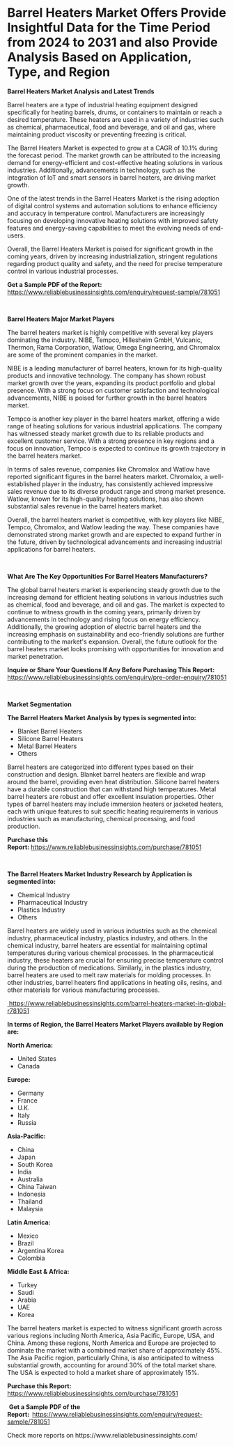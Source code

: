 <p><h1>Barrel Heaters Market Offers Provide Insightful Data for the Time Period from 2024 to 2031 and also Provide Analysis Based on Application, Type, and Region</h1></p><p><strong>Barrel Heaters Market Analysis and Latest Trends</strong></p>
<p><p>Barrel heaters are a type of industrial heating equipment designed specifically for heating barrels, drums, or containers to maintain or reach a desired temperature. These heaters are used in a variety of industries such as chemical, pharmaceutical, food and beverage, and oil and gas, where maintaining product viscosity or preventing freezing is critical.</p><p>The Barrel Heaters Market is expected to grow at a CAGR of 10.1% during the forecast period. The market growth can be attributed to the increasing demand for energy-efficient and cost-effective heating solutions in various industries. Additionally, advancements in technology, such as the integration of IoT and smart sensors in barrel heaters, are driving market growth.</p><p>One of the latest trends in the Barrel Heaters Market is the rising adoption of digital control systems and automation solutions to enhance efficiency and accuracy in temperature control. Manufacturers are increasingly focusing on developing innovative heating solutions with improved safety features and energy-saving capabilities to meet the evolving needs of end-users.</p><p>Overall, the Barrel Heaters Market is poised for significant growth in the coming years, driven by increasing industrialization, stringent regulations regarding product quality and safety, and the need for precise temperature control in various industrial processes.</p></p>
<p><strong>Get a Sample PDF of the Report:&nbsp;</strong> <a href="https://www.reliablebusinessinsights.com/enquiry/request-sample/781051">https://www.reliablebusinessinsights.com/enquiry/request-sample/781051</a></p>
<p>&nbsp;</p>
<p><strong>Barrel Heaters Major Market Players</strong></p>
<p><p>The barrel heaters market is highly competitive with several key players dominating the industry. NIBE, Tempco, Hillesheim GmbH, Vulcanic, Thermon, Rama Corporation, Watlow, Omega Engineering, and Chromalox are some of the prominent companies in the market.</p><p>NIBE is a leading manufacturer of barrel heaters, known for its high-quality products and innovative technology. The company has shown robust market growth over the years, expanding its product portfolio and global presence. With a strong focus on customer satisfaction and technological advancements, NIBE is poised for further growth in the barrel heaters market.</p><p>Tempco is another key player in the barrel heaters market, offering a wide range of heating solutions for various industrial applications. The company has witnessed steady market growth due to its reliable products and excellent customer service. With a strong presence in key regions and a focus on innovation, Tempco is expected to continue its growth trajectory in the barrel heaters market.</p><p>In terms of sales revenue, companies like Chromalox and Watlow have reported significant figures in the barrel heaters market. Chromalox, a well-established player in the industry, has consistently achieved impressive sales revenue due to its diverse product range and strong market presence. Watlow, known for its high-quality heating solutions, has also shown substantial sales revenue in the barrel heaters market.</p><p>Overall, the barrel heaters market is competitive, with key players like NIBE, Tempco, Chromalox, and Watlow leading the way. These companies have demonstrated strong market growth and are expected to expand further in the future, driven by technological advancements and increasing industrial applications for barrel heaters.</p></p>
<p>&nbsp;</p>
<p><strong>What Are The Key Opportunities For Barrel Heaters Manufacturers?</strong></p>
<p><p>The global barrel heaters market is experiencing steady growth due to the increasing demand for efficient heating solutions in various industries such as chemical, food and beverage, and oil and gas. The market is expected to continue to witness growth in the coming years, primarily driven by advancements in technology and rising focus on energy efficiency. Additionally, the growing adoption of electric barrel heaters and the increasing emphasis on sustainability and eco-friendly solutions are further contributing to the market's expansion. Overall, the future outlook for the barrel heaters market looks promising with opportunities for innovation and market penetration.</p></p>
<p><strong>Inquire or Share Your Questions If Any Before Purchasing This Report:</strong> <a href="https://www.reliablebusinessinsights.com/enquiry/pre-order-enquiry/781051">https://www.reliablebusinessinsights.com/enquiry/pre-order-enquiry/781051</a></p>
<p>&nbsp;</p>
<p><strong>Market Segmentation</strong></p>
<p><strong>The Barrel Heaters Market Analysis by types is segmented into:</strong></p>
<p><ul><li>Blanket Barrel Heaters</li><li>Silicone Barrel Heaters</li><li>Metal Barrel Heaters</li><li>Others</li></ul></p>
<p><p>Barrel heaters are categorized into different types based on their construction and design. Blanket barrel heaters are flexible and wrap around the barrel, providing even heat distribution. Silicone barrel heaters have a durable construction that can withstand high temperatures. Metal barrel heaters are robust and offer excellent insulation properties. Other types of barrel heaters may include immersion heaters or jacketed heaters, each with unique features to suit specific heating requirements in various industries such as manufacturing, chemical processing, and food production.</p></p>
<p><strong>Purchase this Report:&nbsp;</strong><a href="https://www.reliablebusinessinsights.com/purchase/781051">https://www.reliablebusinessinsights.com/purchase/781051</a></p>
<p>&nbsp;</p>
<p><strong>The Barrel Heaters Market Industry Research by Application is segmented into:</strong></p>
<p><ul><li>Chemical Industry</li><li>Pharmaceutical Industry</li><li>Plastics Industry</li><li>Others</li></ul></p>
<p><p>Barrel heaters are widely used in various industries such as the chemical industry, pharmaceutical industry, plastics industry, and others. In the chemical industry, barrel heaters are essential for maintaining optimal temperatures during various chemical processes. In the pharmaceutical industry, these heaters are crucial for ensuring precise temperature control during the production of medications. Similarly, in the plastics industry, barrel heaters are used to melt raw materials for molding processes. In other industries, barrel heaters find applications in heating oils, resins, and other materials for various manufacturing processes.</p></p>
<p><a href="https://www.reliablebusinessinsights.com/barrel-heaters-market-in-global-r781051">&nbsp;https://www.reliablebusinessinsights.com/barrel-heaters-market-in-global-r781051</a></p>
<p><strong>In terms of Region, the Barrel Heaters Market Players available by Region are:</strong></p>
<p>
    <p> <strong> North America: </strong>
        <ul>
            <li>United States</li>
            <li>Canada</li>
        </ul>
        </p> 
    <p> <strong> Europe: </strong>
        <ul>
            <li>Germany</li>
            <li>France</li>
            <li>U.K.</li>
            <li>Italy</li>
            <li>Russia</li>
        </ul>
        </p> 
    <p> <strong> Asia-Pacific: </strong>
        <ul>
            <li>China</li>
            <li>Japan</li>
            <li>South Korea</li>
            <li>India</li>
            <li>Australia</li>
            <li>China Taiwan</li>
            <li>Indonesia</li>
            <li>Thailand</li>
            <li>Malaysia</li>
        </ul>
        </p> 
    <p> <strong> Latin America: </strong>
        <ul>
            <li>Mexico</li>
            <li>Brazil</li>
            <li>Argentina Korea</li>
            <li>Colombia</li>
        </ul>
        </p> 
    <p> <strong> Middle East & Africa: </strong>
        <ul>
            <li>Turkey</li>
            <li>Saudi</li>
            <li>Arabia</li>
            <li>UAE</li>
            <li>Korea</li>
        </ul>
    </p>
    </p>
<p><p>The barrel heaters market is expected to witness significant growth across various regions including North America, Asia Pacific, Europe, USA, and China. Among these regions, North America and Europe are projected to dominate the market with a combined market share of approximately 45%. The Asia Pacific region, particularly China, is also anticipated to witness substantial growth, accounting for around 30% of the total market share. The USA is expected to hold a market share of approximately 15%.</p></p>
<p><strong>Purchase this Report: </strong><a href="https://www.reliablebusinessinsights.com/purchase/781051">https://www.reliablebusinessinsights.com/purchase/781051</a></p>
<p>&nbsp;<strong>Get a Sample PDF of the Report:&nbsp;&nbsp;</strong><a href="https://www.reliablebusinessinsights.com/enquiry/request-sample/781051">https://www.reliablebusinessinsights.com/enquiry/request-sample/781051</a></p>
<p><strong></strong></p>
<p>Check more reports on https://www.reliablebusinessinsights.com/</p>